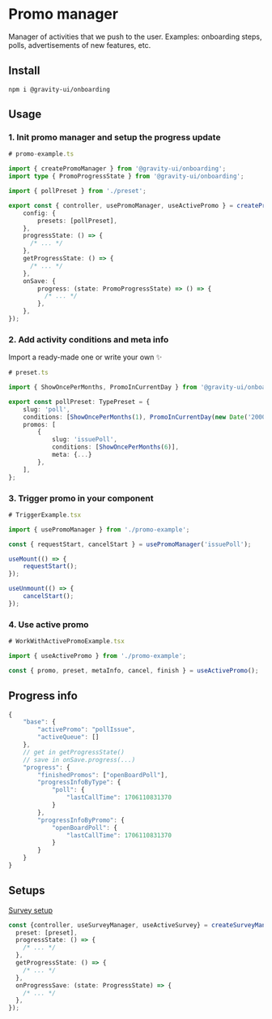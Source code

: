 # Promo manager

Manager of activities that we push to the user. Examples: onboarding steps, polls, advertisements of new features, etc.

## Install

```shell
npm i @gravity-ui/onboarding
```

## Usage

### 1. Init promo manager and setup the progress update

```typescript jsx
# promo-example.ts

import { createPromoManager } from '@gravity-ui/onboarding';
import type { PromoProgressState } from '@gravity-ui/onboarding';

import { pollPreset } from './preset';

export const { controller, usePromoManager, useActivePromo } = createPromoManager({
    config: {
        presets: [pollPreset],
    },
    progressState: () => {
      /* ... */
    },
    getProgressState: () => {
      /* ... */
    },
    onSave: {
        progress: (state: PromoProgressState) => () => {
          /* ... */
        },
    },
});
```

### 2. Add activity conditions and meta info

Import a ready-made one or write your own ✨

```typescript jsx
# preset.ts

import { ShowOncePerMonths, PromoInCurrentDay } from '@gravity-ui/onboarding';

export const pollPreset: TypePreset = {
    slug: 'poll',
    conditions: [ShowOncePerMonths(1), PromoInCurrentDay(new Date('2000-01-26'))],
    promos: [
        {
            slug: 'issuePoll',
            conditions: [ShowOncePerMonths(6)],
            meta: {...}
        },
    ],
};
```

### 3. Trigger promo in your component

```typescript jsx
# TriggerExample.tsx

import { usePromoManager } from './promo-example';

const { requestStart, cancelStart } = usePromoManager('issuePoll');

useMount(() => {
    requestStart();
});

useUnmount(() => {
    cancelStart();
});
```

### 4. Use active promo

```typescript jsx
# WorkWithActivePromoExample.tsx

import { useActivePromo } from './promo-example';

const { promo, preset, metaInfo, cancel, finish } = useActivePromo();
```

## Progress info

```typescript jsx
{
    "base": {
        "activePromo": "pollIssue",
        "activeQueue": []
    },
    // get in getProgressState()
    // save in onSave.progress(...)
    "progress": {
        "finishedPromos": ["openBoardPoll"],
        "progressInfoByType": {
            "poll": {
                "lastCallTime": 1706110831370
            }
        },
        "progressInfoByPromo": {
            "openBoardPoll": {
                "lastCallTime": 1706110831370
            }
        }
    }
}

```

## Setups

[Survey setup](./setups/survey-manager.ts)

```typescript jsx
const {controller, useSurveyManager, useActiveSurvey} = createSurveyManager({
  preset: [preset],
  progressState: () => {
    /* ... */
  },
  getProgressState: () => {
    /* ... */
  },
  onProgressSave: (state: ProgressState) => {
    /* ... */
  },
});
```
